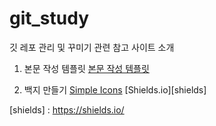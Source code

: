 # git_study
깃 레포 관리 및 꾸미기 관련 참고 사이트 소개

1. 본문 작성 템플릿
[본문 작성 템플릿][h1]

2. 백지 만들기
[Simple Icons][icon]
[Shields.io][shields]

[h1]: https://dillinger.io/
[icon]: https://simpleicons.org/?q=git
[shields] : https://shields.io/
